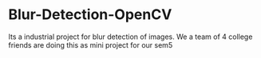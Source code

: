 # Blur-Detection-OpenCV
Its a industrial project for blur detection of images. We a team of 4 college friends are doing this as mini project for our sem5
